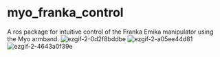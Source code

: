 # myo_franka_control
A ros package for intuitive control of the Franka Emika manipulator using the Myo armband.
![ezgif-2-0d2f8bddbe](https://user-images.githubusercontent.com/54015844/211851424-28c518b8-18df-4d8b-80c9-b553009f16f6.gif)
![ezgif-2-a05ee44d81](https://user-images.githubusercontent.com/54015844/211850722-752c076b-305d-43c0-816c-e14fcef77d95.gif)
![ezgif-2-4643a0f39e](https://user-images.githubusercontent.com/54015844/211850052-4bec1427-a04f-4698-993e-f3f93fa16d9d.gif)
